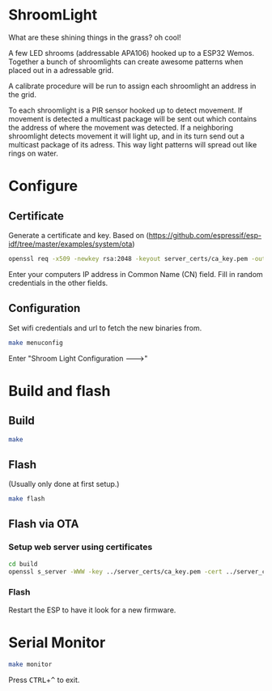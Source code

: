 # ShroomLight
What are these shining things in the grass? oh cool!

A few LED shrooms (addressable APA106) hooked up to a ESP32 Wemos.
Together a bunch of shroomlights can create awesome patterns when placed out in a adressable grid.

A calibrate procedure will be run to assign each shroomlight an address in the grid.

To each shroomlight is a PIR sensor hooked up to detect movement. If movement is detected a multicast package will be sent out which contains the address of where the movement was detected.
If a neighboring shroomlight detects movement it will light up, and in its turn send out a multicast package of its adress. This way light patterns will spread out like rings on water.

# Configure
## Certificate
Generate a certificate and key.
Based on (https://github.com/espressif/esp-idf/tree/master/examples/system/ota)
```bash
openssl req -x509 -newkey rsa:2048 -keyout server_certs/ca_key.pem -out server_certs/ca_cert.pem -days 365 -nodes
```
Enter your computers IP address in Common Name (CN) field.
Fill in random credentials in the other fields.

## Configuration
Set wifi credentials and url to fetch the new binaries from.
```bash
make menuconfig
```
Enter "Shroom Light Configuration --->"

# Build and flash
## Build
```bash
make
```
## Flash
(Usually only done at first setup.)
```bash
make flash
```

## Flash via OTA
### Setup web server using certificates
```bash
cd build
openssl s_server -WWW -key ../server_certs/ca_key.pem -cert ../server_certs/ca_cert.pem -port 8070
```
### Flash
Restart the ESP to have it look for a new firmware.

# Serial Monitor
```bash
make monitor
```
Press <kbd>CTRL</kbd>+<kbd>^</kbd> to exit.


